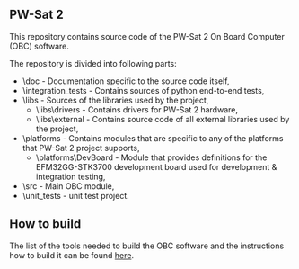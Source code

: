 
## PW-Sat 2

This repository contains source code of the PW-Sat 2 On Board Computer (OBC) software.

The repository is divided into following parts:
  * \\doc - Documentation specific to the source code itself,
  * \\integration_tests - Contains sources of python end-to-end tests,
  * \\libs - Sources of the libraries used by the project,
    * \\libs\\drivers - Contains drivers for PW-Sat 2 hardware,
    * \\libs\\external - Contains source code of all external libraries used by the project,
  * \\platforms - Contains modules that are specific to any of the platforms that PW-Sat 2 project supports,
    * \\platforms\\DevBoard - Module that provides definitions for the EFM32GG-STK3700 development board used for development & integration testing,
  * \\src - Main OBC module,
  * \\unit_tests - unit test project.

## How to build

The list of the tools needed to build the OBC software and the instructions how to build it can be found [here](https://github.com/PW-Sat2/PWSat2OBC/wiki/How-to-build).

